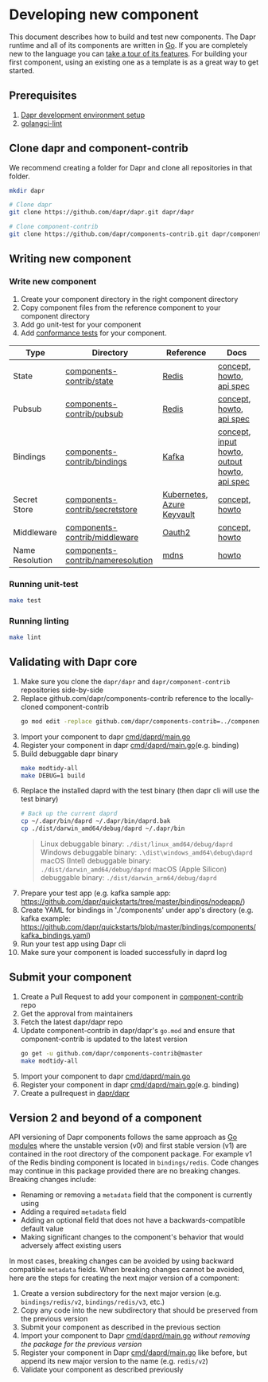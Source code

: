 # Developing new component

This document describes how to build and test new components. The Dapr runtime and all of its components are written in [Go](https://golang.org/). If you are completely new to the language you can [take a tour of its features](https://tour.golang.org/). For building your first component, using an existing one as a template is as a great way to get started.

## Prerequisites

1. [Dapr development environment setup](https://github.com/dapr/dapr/blob/master/docs/development/setup-dapr-development-env.md)
2. [golangci-lint](https://golangci-lint.run/usage/install/#local-installation)

## Clone dapr and component-contrib

We recommend creating a folder for Dapr and clone all repositories in that folder.

```bash
mkdir dapr

# Clone dapr
git clone https://github.com/dapr/dapr.git dapr/dapr

# Clone component-contrib
git clone https://github.com/dapr/components-contrib.git dapr/components-contrib

```

## Writing new component

### Write new component

1. Create your component directory in the right component directory
2. Copy component files from the reference component to your component directory
3. Add go unit-test for your component
4. Add [conformance tests](/tests/conformance/README.md) for your component.

| Type | Directory | Reference | Docs |
|------|-----------|--------------------------|------|
| State | [components-contrib/state](https://github.com/dapr/components-contrib/tree/master/state) | [Redis](https://github.com/dapr/components-contrib/tree/master/state/redis) | [concept](https://docs.dapr.io/developing-applications/building-blocks/state-management/state-management-overview/), [howto](https://docs.dapr.io/developing-applications/building-blocks/state-management/howto-get-save-state/), [api spec](https://docs.dapr.io/reference/api/state_api/) |
| Pubsub | [components-contrib/pubsub](https://github.com/dapr/components-contrib/tree/master/pubsub) | [Redis](https://github.com/dapr/components-contrib/tree/master/pubsub/redis) | [concept](https://docs.dapr.io/developing-applications/building-blocks/pubsub/pubsub-overview/), [howto](https://docs.dapr.io/developing-applications/building-blocks/pubsub/howto-publish-subscribe/), [api spec](https://docs.dapr.io/reference/api/pubsub_api/) |
| Bindings | [components-contrib/bindings](https://github.com/dapr/components-contrib/tree/master/bindings) | [Kafka](https://github.com/dapr/components-contrib/tree/master/bindings/kafka) | [concept](https://docs.dapr.io/developing-applications/building-blocks/bindings/bindings-overview/), [input howto](https://docs.dapr.io/developing-applications/building-blocks/bindings/howto-triggers/), [output howto](https://docs.dapr.io/developing-applications/building-blocks/bindings/howto-bindings/), [api spec](https://docs.dapr.io/reference/api/bindings_api/) |
| Secret Store | [components-contrib/secretstore](https://github.com/dapr/components-contrib/tree/master/secretstores) | [Kubernetes](https://github.com/dapr/components-contrib/tree/master/secretstores/kubernetes), [Azure Keyvault](https://github.com/dapr/components-contrib/tree/master/secretstores/azure/keyvault) | [concept](https://docs.dapr.io/developing-applications/building-blocks/secrets/secrets-overview/), [howto](https://docs.dapr.io/developing-applications/building-blocks/secrets/howto-secrets/)|
| Middleware | [components-contrib/middleware](https://github.com/dapr/components-contrib/tree/master/middleware) | [Oauth2](https://github.com/dapr/components-contrib/blob/master/middleware/http/oauth2/oauth2_middleware.go) | [concept](https://docs.dapr.io/concepts/middleware-concept/), [howto](https://docs.dapr.io/operations/security/oauth/) |
| Name Resolution | [components-contrib/nameresolution](https://github.com/dapr/components-contrib/tree/master/nameresolution) | [mdns](https://github.com/dapr/components-contrib/blob/master/nameresolution/mdns/mdns.go) | [howto](https://docs.dapr.io/developing-applications/building-blocks/service-invocation/howto-invoke-discover-services/) |

### Running unit-test

```bash
make test
```

### Running linting

```bash
make lint
```

## Validating with Dapr core

1. Make sure you clone the `dapr/dapr` and `dapr/component-contrib` repositories side-by-side
2. Replace github.com/dapr/components-contrib reference to the locally-cloned component-contrib
   ```bash
   go mod edit -replace github.com/dapr/components-contrib=../components-contrib
   ```
3. Import your component to dapr [cmd/daprd/main.go](https://github.com/dapr/dapr/blob/9b07bc23e7321b609b44fe31c554d25a2a4cdcd0/cmd/daprd/main.go#L33)
4. Register your component in dapr [cmd/daprd/main.go](https://github.com/dapr/dapr/blob/9b07bc23e7321b609b44fe31c554d25a2a4cdcd0/cmd/daprd/main.go#L357-L406)(e.g. binding)
5. Build debuggable dapr binary
   ```bash
   make modtidy-all
   make DEBUG=1 build
   ```
6. Replace the installed daprd with the test binary (then dapr cli will use the test binary)
   ```bash
   # Back up the current daprd
   cp ~/.dapr/bin/daprd ~/.dapr/bin/daprd.bak
   cp ./dist/darwin_amd64/debug/daprd ~/.dapr/bin
   ```
   > Linux debuggable binary: `./dist/linux_amd64/debug/daprd`
   > Windows debuggable binary: `.\dist\windows_amd64\debug\daprd`
   > macOS (Intel) debuggable binary: `./dist/darwin_amd64/debug/daprd`
   > macOS (Apple Silicon) debuggable binary: `./dist/darwin_arm64/debug/daprd`
7. Prepare your test app (e.g. kafka sample app: https://github.com/dapr/quickstarts/tree/master/bindings/nodeapp/)
8. Create YAML for bindings in './components' under app's directory (e.g. kafka example: https://github.com/dapr/quickstarts/blob/master/bindings/components/kafka_bindings.yaml)
9. Run your test app using Dapr cli
10. Make sure your component is loaded successfully in daprd log

## Submit your component

1. Create a Pull Request to add your component in [component-contrib](https://github.com/dapr/components-contrib/pulls) repo
2. Get the approval from maintainers
3. Fetch the latest dapr/dapr repo
4. Update component-contrib in dapr/dapr's `go.mod` and ensure that component-contrib is updated to the latest version
   ```bash
   go get -u github.com/dapr/components-contrib@master
   make modtidy-all
   ```
5. Import your component to dapr [cmd/daprd/main.go](https://github.com/dapr/dapr/blob/9b07bc23e7321b609b44fe31c554d25a2a4cdcd0/cmd/daprd/main.go#L33)
6. Register your component in dapr [cmd/daprd/main.go](https://github.com/dapr/dapr/blob/9b07bc23e7321b609b44fe31c554d25a2a4cdcd0/cmd/daprd/main.go#L357-L406)(e.g. binding)
7. Create a pullrequest in [dapr/dapr](https://github.com/dapr/dapr/pulls)

## Version 2 and beyond of a component

API versioning of Dapr components follows the same approach as [Go modules](https://blog.golang.org/v2-go-modules) where the unstable version (v0) and first stable version (v1) are contained in the root directory of the component package.  For example v1 of the Redis binding component is located in `bindings/redis`. Code changes may continue in this package provided there are no breaking changes. Breaking changes include:

* Renaming or removing a `metadata` field that the component is currently using
* Adding a required `metadata` field
* Adding an optional field that does not have a backwards-compatible default value
* Making significant changes to the component's behavior that would adversely affect existing users

In most cases, breaking changes can be avoided by using backward compatible `metadata` fields. When breaking changes cannot be avoided, here are the steps for creating the next major version of a component:

1. Create a version subdirectory for the next major version (e.g. `bindings/redis/v2`, `bindings/redis/v3`, etc.)
2. Copy any code into the new subdirectory that should be preserved from the previous version
3. Submit your component as described in the previous section
4. Import your component to Dapr [cmd/daprd/main.go](https://github.com/dapr/dapr/blob/9b07bc23e7321b609b44fe31c554d25a2a4cdcd0/cmd/daprd/main.go#L33) *without removing the package for the previous version*
5. Register your component in Dapr [cmd/daprd/main.go](https://github.com/dapr/dapr/blob/9b07bc23e7321b609b44fe31c554d25a2a4cdcd0/cmd/daprd/main.go#L357-L406) like before, but append its new major version to the name (e.g. `redis/v2`)
6. Validate your component as described previously
